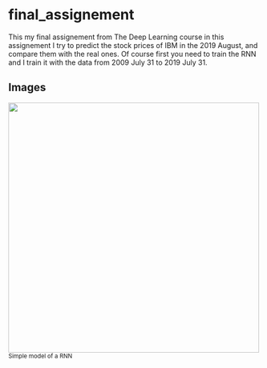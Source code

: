 # final_assignement
This my final assignement from The Deep Learning course in this assignement I try to predict the stock prices of IBM in the 2019 August, and compare them with the real ones. Of course first you need to train the RNN and I train it with the data from 2009 July 31 to 2019 July 31.
## Images

<img src="https://hackernoon.com/hn-images/1*6xj691fPWf3S-mWUCbxSJg.jpeg" width = "500"/>
<sub>Simple model of a RNN</sub>
